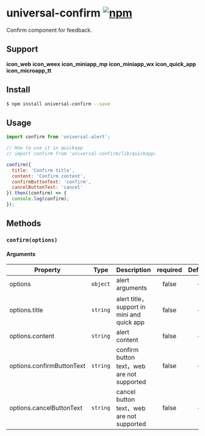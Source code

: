 # universal-confirm [![npm](https://img.shields.io/npm/v/universal-confirm.svg)](https://www.npmjs.com/package/universal-confirm)

Confirm component for feedback.

## Support
__icon_web__ __icon_weex__ __icon_miniapp_mp__ __icon_miniapp_wx__ __icon_quick_app__ __icon_microapp_tt__

## Install

```bash
$ npm install universal-confirm --save
```

## Usage

```js
import confirm from 'universal-alert';

// How to use it in quickapp
// import confirm from 'universal-confirm/lib/quickapp;

confirm({
  title: 'Confirm title',
  content: 'Confirm content',
  confirmButtonText: 'confirm',
  cancelButtonText: 'cancel'
}).then((confirm) => {
  console.log(confirm);
});
```

## Methods

### `confirm(options)`

#### Arguments
| Property                  | Type     | Description                                | required |  Default  |
| ------------------------- | -------- | ------------------------------------------ | :------: | :-------: |
| options                   | `object` | alert arguments                            |  false   |     -     |
| options.title             | `string` | alert title，support in mini and quick app     |  false   |  -  |
| options.content           | `string` | alert content                              |  false   | - |
| options.confirmButtonText | `string` | confirm button text，web are not supported |  false   | - |
| options.cancelButtonText  | `string` | cancel button text，web are not supported  |  false   | -  |
